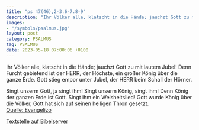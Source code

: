 ```yaml
---
title: "ps 47(46),2-3.6-7.8-9"
description: "Ihr Völker alle, klatscht in die Hände; jauchzt Gott zu mit lautem Jubel! Denn Furcht gebietend ist der HERR, der Höchste, ein großer König über die ganze Erde.  Gott stieg empor unter Jubel, der HERR beim Schall der Hörner.  Singt unserm Gott, ja singt ihm! Singt unserm König, ...."
images:
- "/symbols/psalmus.jpg"
layout: post
category: PSALMUS
tag: PSALMUS
date: 2023-05-18 07:00:06 +0100
---
```

Ihr Völker alle, klatscht in die Hände;
jauchzt Gott zu mit lautem Jubel!
Denn Furcht gebietend ist der HERR, der Höchste, ein großer König über die ganze Erde. 
Gott stieg empor unter Jubel, der HERR beim Schall der Hörner.

Singt unserm Gott, ja singt ihm! Singt unserm König, singt ihm! 
Denn König der ganzen Erde ist Gott.<!--more--> Singt ihm ein Weisheitslied!
Gott wurde König über die Völker, Gott hat sich auf seinen heiligen Thron gesetzt.<br>
[Quelle: Evangelizo](https://evangeliumtagfuertag.org/DE/gospel)

[Textstelle auf Bibelserver](https://www.bibleserver.com/EU/ps47(46),2-3.6-7.8-9)

